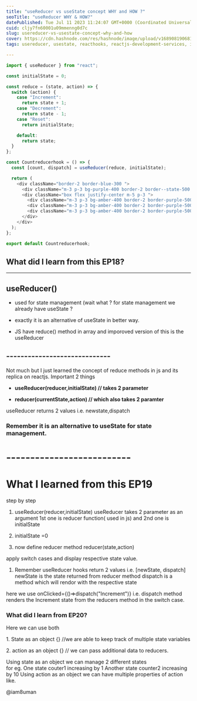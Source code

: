 ```yaml
---
title: "useReducer vs useState concept WHY and HOW ?"
seoTitle: "useReducer WHY & HOW?"
datePublished: Tue Jul 11 2023 11:24:07 GMT+0000 (Coordinated Universal Time)
cuid: cljy7fn60001u09mmenng0d7c
slug: usereducer-vs-usestate-concept-why-and-how
cover: https://cdn.hashnode.com/res/hashnode/image/upload/v1689081906814/f9c87a89-5ad7-4372-ad96-358bd9641bcc.png
tags: usereducer, usestate, reacthooks, reactjs-development-services, iam8uman

---
```


```javascript
import { useReducer } from "react";

const initialState = 0;

const reduce = (state, action) => {
  switch (action) {
    case "Increment":
      return state + 1;
    case "Decrement":
      return state - 1;
    case "Reset":
      return initialState;

    default:
      return state;
  }
};

const Countreducerhook = () => {
  const [count, dispatch] = useReducer(reduce, initialState);

  return (
    <div className="border-2 border-blue-300 ">
      <div className="m-3 p-3 bg-purple-400 border-2 border--state-500 rounded-md text-2xl text-center">Count is  {count} </div>
      <div className="box flex justify-center m-5 p-3 ">
        <div className="m-3 p-3 bg-amber-400 border-2 border-purple-500 rounded-md text-2xl" onClick={() => dispatch("Increment")}>Increment</div>
        <div className="m-3 p-3 bg-amber-400 border-2 border-purple-500 rounded-md text-2xl" onClick={() => dispatch("Decrement")}>Decrement</div>
        <div className="m-3 p-3 bg-amber-400 border-2 border-purple-500 rounded-md text-2xl" onClick={() => dispatch("Reset")}>Reset</div>
      </div>
    </div>
  );
};

export default Countreducerhook;
```

## What did I learn from this EP18?

---

## useReducer()

* used for state management (wait what ? for state management we already have useState ?
    
* exactly it is an alternative of useState in better way.
    
* JS have reduce() method in array and imporoved version of this is the useReducer
    

## \-----------------------------

Not much but I just learned the concept of reduce methods in js and its replica on reactjs. Important 2 things

* **useReducer(reducer,initialState) // takes 2 parameter**
    
* **reducer(currentState,action) // which also takes 2 paramter**
    

useReducer returns 2 values i.e. newstate,dispatch

### Remember it is an alternative to useState for state management.

# \--------------------------

# What I learned from this EP19

step by step

1. useReducer(reducer,initialState) useReducer takes 2 parameter as an argument 1st one is reducer function( used in js) and 2nd one is initialState
    
2. initialState =0
    
3. now define reducer method reducer(state,action)
    

apply switch cases and display respective state value.

1. Remember useReducer hooks return 2 values i.e. \[newState, dispatch\] newState is the state returned from reducer method dispatch is a method which will rendor with the respective state
    

here we use onClicked={()=&gt;dispatch("Increment")} i.e. dispatch method renders the Increment state from the reducers method in the switch case.

### What did I learn from EP20?

Here we can use both

1\. State as an object {} //we are able to keep track of multiple state variables

2\. action as an object {} // we can pass additional data to reducers.

Using state as an object we can manage 2 different states  
for eg. One state couter1 increasing by 1 Another state counter2 increasing by 10 Using action as an object we can have multiple properties of action like.

@iam8uman